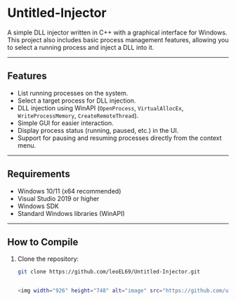 # Untitled-Injector

A simple DLL injector written in C++ with a graphical interface for Windows. This project also includes basic process management features, allowing you to select a running process and inject a DLL into it.

---

## Features

- List running processes on the system.
- Select a target process for DLL injection.
- DLL injection using WinAPI (`OpenProcess`, `VirtualAllocEx`, `WriteProcessMemory`, `CreateRemoteThread`).
- Simple GUI for easier interaction.
- Display process status (running, paused, etc.) in the UI.
- Support for pausing and resuming processes directly from the context menu.

---

## Requirements

- Windows 10/11 (x64 recommended)
- Visual Studio 2019 or higher
- Windows SDK
- Standard Windows libraries (WinAPI)

---

## How to Compile

1. Clone the repository:
   ```bash
   git clone https://github.com/leoEL69/Untitled-Injector.git


   <img width="926" height="748" alt="image" src="https://github.com/user-attachments/assets/55d21c9d-8cb0-4101-b7c1-b59ff4ea0f76" />

